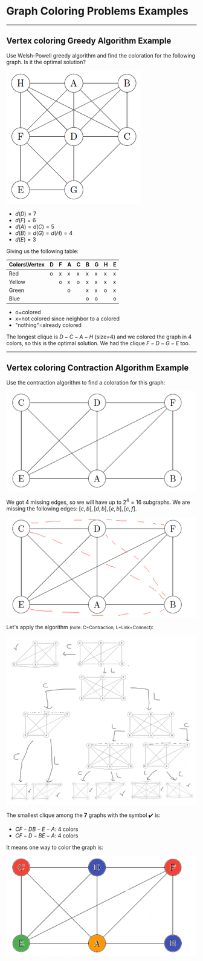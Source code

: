 # Graph Coloring Problems Examples

<hr class="sep-both">

## Vertex coloring Greedy Algorithm Example

<div class="row row-cols-lg-2"><div>

Use Welsh-Powell greedy algorithm and find the coloration for the following graph. Is it the optimal solution?

![Vertex coloring Greedy algorithm Example Graph](../_images/coloring/coloring1.png)

* $d(D)=7$
* $d(F)=6$
* $d(A)=d(C)=5$
* $d(B)=d(G)=d(H)=4$
* $d(E)=3$
</div><div>

Giving us the following table:


| Colors\Vertex | D | F | A | C | B | G | H | E |
|---------------|---|---|---|---|---|---|---|---|
| Red           | o | x | x | x | x | x | x | x |
| Yellow        |   | o | x | o | x | x | x | x |
| Green         |   |   | o |   | x | x | o | x |
| Blue          |   |   |   |   | o | o |   | o |

* o=colored
* x=not colored since neighbor to a colored
* "nothing"=already colored

The longest clique is $D-C-A-H$ (size=4) and we colored the graph in $4$ colors, so this is the optimal solution. We had the clique $F-D-G-E$ too.
</div></div>

<hr class="sep-both">

## Vertex coloring Contraction Algorithm Example

<div class="row row-cols-lg-2"><div>

Use the contraction algorithm to find a coloration for this graph:

![Vertex coloring Contraction Algorithm Example Graph](../_images/coloring/coloring2.png)
</div><div>

We got 4 missing edges, so we will have up to $2^4=16$ subgraphs. We are missing the following edges: $[c,b], [d,b], [e,b], [c,f]$.

![](../_images/coloring/coloring2-1.png)
</div></div>

Let's apply the algorithm <small>(note: C=Contraction, L=Link=Connect)</small>:

![](../_images/coloring/coloring2-2.png)

<div class="row row-cols-lg-2"><div>

The smallest clique among the **7** graphs with the symbol ✔️ is:

* $CF-DB-E-A$: 4 colors
* $CF-D-BE-A$: 4 colors
</div><div>

It means one way to color the graph is:

![](../_images/coloring/coloring2-3.png)
</div></div>